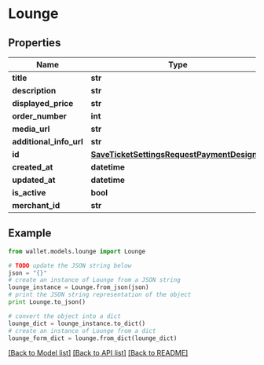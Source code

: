 # Lounge


## Properties

Name | Type | Description | Notes
------------ | ------------- | ------------- | -------------
**title** | **str** |  | 
**description** | **str** |  | 
**displayed_price** | **str** |  | [optional] 
**order_number** | **int** |  | 
**media_url** | **str** |  | [optional] 
**additional_info_url** | **str** |  | [optional] 
**id** | [**SaveTicketSettingsRequestPaymentDesignID**](SaveTicketSettingsRequestPaymentDesignID.md) |  | 
**created_at** | **datetime** |  | 
**updated_at** | **datetime** |  | 
**is_active** | **bool** |  | 
**merchant_id** | **str** |  | 

## Example

```python
from wallet.models.lounge import Lounge

# TODO update the JSON string below
json = "{}"
# create an instance of Lounge from a JSON string
lounge_instance = Lounge.from_json(json)
# print the JSON string representation of the object
print Lounge.to_json()

# convert the object into a dict
lounge_dict = lounge_instance.to_dict()
# create an instance of Lounge from a dict
lounge_form_dict = lounge.from_dict(lounge_dict)
```
[[Back to Model list]](../README.md#documentation-for-models) [[Back to API list]](../README.md#documentation-for-api-endpoints) [[Back to README]](../README.md)


